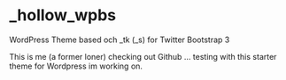 _hollow_wpbs
============

WordPress Theme based och _tk (_s) for Twitter Bootstrap 3

This is me (a former loner) checking out Github ... testing with this starter theme for Wordpress im working on.
